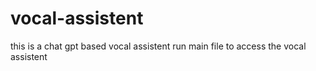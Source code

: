 # vocal-assistent
this is a chat gpt based vocal assistent
run main file to access the vocal assistent
